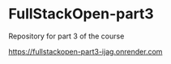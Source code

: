# FullStackOpen-part3
Repository for part 3 of the course

https://fullstackopen-part3-ijag.onrender.com